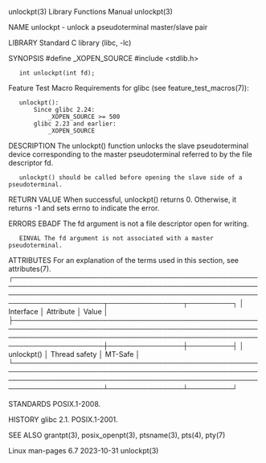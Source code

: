 unlockpt(3)                                                                               Library Functions Manual                                                                              unlockpt(3)

NAME
       unlockpt - unlock a pseudoterminal master/slave pair

LIBRARY
       Standard C library (libc, -lc)

SYNOPSIS
       #define _XOPEN_SOURCE
       #include <stdlib.h>

       int unlockpt(int fd);

   Feature Test Macro Requirements for glibc (see feature_test_macros(7)):

       unlockpt():
           Since glibc 2.24:
               _XOPEN_SOURCE >= 500
           glibc 2.23 and earlier:
               _XOPEN_SOURCE

DESCRIPTION
       The unlockpt() function unlocks the slave pseudoterminal device corresponding to the master pseudoterminal referred to by the file descriptor fd.

       unlockpt() should be called before opening the slave side of a pseudoterminal.

RETURN VALUE
       When successful, unlockpt() returns 0.  Otherwise, it returns -1 and sets errno to indicate the error.

ERRORS
       EBADF  The fd argument is not a file descriptor open for writing.

       EINVAL The fd argument is not associated with a master pseudoterminal.

ATTRIBUTES
       For an explanation of the terms used in this section, see attributes(7).
       ┌────────────────────────────────────────────────────────────────────────────────────────────────────────────────────────────────────────────────────────────────────────┬───────────────┬─────────┐
       │ Interface                                                                                                                                                              │ Attribute     │ Value   │
       ├────────────────────────────────────────────────────────────────────────────────────────────────────────────────────────────────────────────────────────────────────────┼───────────────┼─────────┤
       │ unlockpt()                                                                                                                                                             │ Thread safety │ MT-Safe │
       └────────────────────────────────────────────────────────────────────────────────────────────────────────────────────────────────────────────────────────────────────────┴───────────────┴─────────┘

STANDARDS
       POSIX.1-2008.

HISTORY
       glibc 2.1.  POSIX.1-2001.

SEE ALSO
       grantpt(3), posix_openpt(3), ptsname(3), pts(4), pty(7)

Linux man-pages 6.7                                                                              2023-10-31                                                                                     unlockpt(3)
